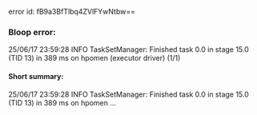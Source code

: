 error id: fB9a3BfTlbq4ZVlFYwNtbw==
### Bloop error:

25/06/17 23:59:28 INFO TaskSetManager: Finished task 0.0 in stage 15.0 (TID 13) in 389 ms on hpomen (executor driver) (1/1)
#### Short summary: 

25/06/17 23:59:28 INFO TaskSetManager: Finished task 0.0 in stage 15.0 (TID 13) in 389 ms on hpomen ...